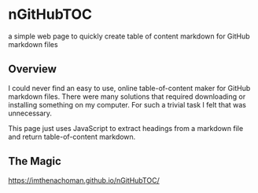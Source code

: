 # nGitHubTOC

a simple web page to quickly create table of content markdown for GitHub markdown files

## Overview

I could never find an easy to use, online table-of-content maker for GitHub markdown files. There were many solutions that required downloading or installing something on my computer. For such a trivial task I felt that was unnecessary. 

This page just uses JavaScript to extract headings from a markdown file and return table-of-content markdown.

## The Magic

https://imthenachoman.github.io/nGitHubTOC/
<!--stackedit_data:
eyJoaXN0b3J5IjpbLTMxMjUyOTI0NV19
-->